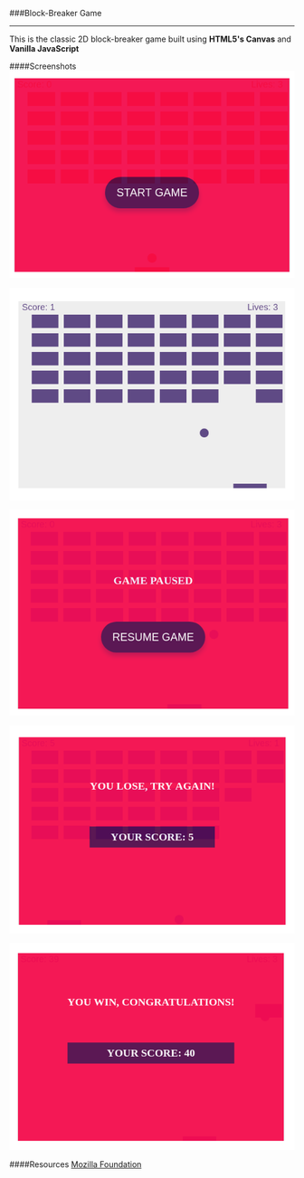 ###Block-Breaker Game

---

This is the classic 2D block-breaker game built using **HTML5's Canvas** and **Vanilla JavaScript**
<br/>

####Screenshots
![start](screenshots/start.png)

![gameplay](screenshots/gameplay.png)

![pause](screenshots/pause.png)

![loss](screenshots/loss.png)

![win](screenshots/win.png)

####Resources
[Mozilla Foundation](https://developer.mozilla.org/en-US/docs/Games/Tutorials/2D_Breakout_game_pure_JavaScript)

